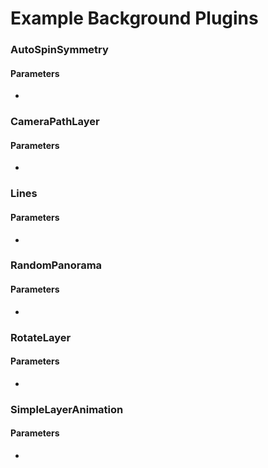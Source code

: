 # Example Background Plugins

### AutoSpinSymmetry



#### Parameters

*

### CameraPathLayer



#### Parameters

*

### Lines



#### Parameters

*

### RandomPanorama



#### Parameters

*

### RotateLayer



#### Parameters

*

### SimpleLayerAnimation



#### Parameters

*
